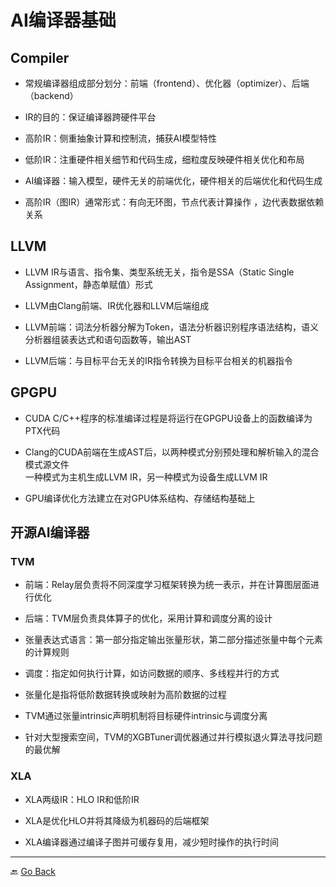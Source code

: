 # AI编译器基础

## Compiler

- 常规编译器组成部分划分：前端（frontend）、优化器（optimizer）、后端（backend）

- IR的目的：保证编译器跨硬件平台

- 高阶IR：侧重抽象计算和控制流，捕获AI模型特性

- 低阶IR：注重硬件相关细节和代码生成，细粒度反映硬件相关优化和布局

- AI编译器：输入模型，硬件无关的前端优化，硬件相关的后端优化和代码生成

- 高阶IR（图IR）通常形式：有向无环图，节点代表计算操作 ，边代表数据依赖关系

## LLVM

- LLVM IR与语言、指令集、类型系统无关，指令是SSA（Static Single Assignment，静态单赋值）形式

- LLVM由Clang前端、IR优化器和LLVM后端组成

- LLVM前端：词法分析器分解为Token，语法分析器识别程序语法结构，语义分析器组装表达式和语句函数等，输出AST

- LLVM后端：与目标平台无关的IR指令转换为目标平台相关的机器指令

## GPGPU

- CUDA C/C++程序的标准编译过程是将运行在GPGPU设备上的函数编译为PTX代码

- Clang的CUDA前端在生成AST后，以两种模式分别预处理和解析输入的混合模式源文件 \
一种模式为主机生成LLVM IR，另一种模式为设备生成LLVM IR

- GPU编译优化方法建立在对GPU体系结构、存储结构基础上

## 开源AI编译器

### TVM

- 前端：Relay层负责将不同深度学习框架转换为统一表示，并在计算图层面进行优化

- 后端：TVM层负责具体算子的优化，采用计算和调度分离的设计

- 张量表达式语言：第一部分指定输出张量形状，第二部分描述张量中每个元素的计算规则

- 调度：指定如何执行计算，如访问数据的顺序、多线程并行的方式

- 张量化是指将低阶数据转换或映射为高阶数据的过程

- TVM通过张量intrinsic声明机制将目标硬件intrinsic与调度分离

- 针对大型搜索空间，TVM的XGBTuner调优器通过并行模拟退火算法寻找问题的最优解

### XLA

- XLA两级IR：HLO IR和低阶IR

- XLA是优化HLO并将其降级为机器码的后端框架

- XLA编译器通过编译子图并可缓存复用，减少短时操作的执行时间

***
🔙 [Go Back](README.md)
